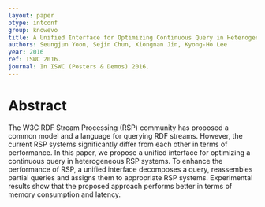 ```yaml
---
layout: paper
ptype: intconf
group: knowevo
title: A Unified Interface for Optimizing Continuous Query in Heterogeneous RDF Stream Processing Systems.
authors: Seungjun Yoon, Sejin Chun, Xiongnan Jin, Kyong-Ho Lee
year: 2016
ref: ISWC 2016.
journal: In ISWC (Posters & Demos) 2016.
---
```


# Abstract
The W3C RDF Stream Processing (RSP) community has proposed a
common model and a language for querying RDF streams. However, the current
RSP systems significantly differ from each other in terms of performance. In this
paper, we propose a unified interface for optimizing a continuous query in heterogeneous RSP systems. To enhance the performance of RSP, a unified interface
decomposes a query, reassembles partial queries and assigns them to appropriate
RSP systems. Experimental results show that the proposed approach performs
better in terms of memory consumption and latency. 
